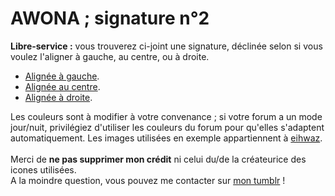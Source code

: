 # AWONA ; signature n°2
<b>Libre-service :</b> vous trouverez ci-joint une signature, déclinée selon si vous voulez l'aligner à gauche, au centre, ou à droite. 
<ul><li><a href="https://github.com/Awonaa/signatures/blob/main/signature%202/SIGNA2_gauche.html">Alignée à gauche</a>.</li>
  <li><a href="https://github.com/Awonaa/signatures/blob/main/signature%202/SIGNA2_centre.html">Alignée au centre</a>.</li>
  <li><a href="https://github.com/Awonaa/signatures/blob/main/signature%202/SIGNA2_droite.html">Alignée à droite</a>.</li></ul>

Les couleurs sont à modifier à votre convenance ; si votre forum a un mode jour/nuit, privilégiez d'utiliser les couleurs du forum pour qu'elles s'adaptent automatiquement. Les images utilisées en exemple appartiennent à <a href="https://eiiihwaz.tumblr.com/">eihwaz</a>.
<br><br>Merci de <b>ne pas supprimer mon crédit</b> ni celui du/de la créateurice des icones utilisées. 
<br>A la moindre question, vous pouvez me contacter sur <a href="https://awonaa.tumblr.com/">mon tumblr</a> !
